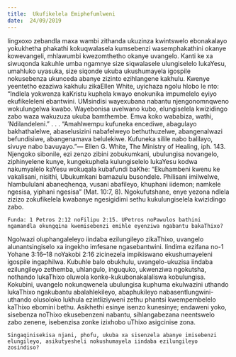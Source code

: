 ```yaml
---
title:  Ukufikelela Emiphefumlweni
date:  24/09/2019
---
```


Iingxoxo zebandla maxa wambi zithanda ukuzinza kwintswelo ebonakalayo yokukhetha phakathi kokuqwalasela kumsebenzi wasemphakathini okanye kowevangeli, mhlawumbi kwezomthetho okanye uvangelo. Kanti ke xa siwuqonda kakuhle umba ngamnye size siqwalasele ulungiselelo lukaYesu, umahluko uyasuka, size siqonde ukuba ukushumayela igospile nokusebenza ukunceda abanye zizinto ezihlangene kakhulu.  Kwenye yeentetho ezaziwa kakhulu zikaEllen White, uyichaza ngolu hlobo le nto: “Indlela yokwenza kaKristu kuphela kwayo enokunika impumelelo eyiyo ekufikeleleni ebantwini. UMsindisi wayexubana nabantu njengonomnqweno wokulungelwa kwabo. Wayebonisa uvelwano kubo, elungiselela kwizidingo zabo waza wakuzuza ukuba bamthembe. Emva koko wababiza, wathi, ’Ndilandeleni.” . . .  “Amahlwempu kufuneka encediwe, abagulayo bakhathalelwe, abaselusizini nabafelweyo bethuthuzelwe, abangenalwazi befundisiwe, abangenamava belulekiwe. Kufuneka silile  nabo balilayo, sivuye nabo bavuyayo.”— Ellen G. White, The Ministry of Healing, iph. 143. Njengoko sibonile, ezi zenzo zibini zobukumkani, ubulungisa novangelo, ziphinyelene kunye, kungekuphela kulungiselelo lukaYesu kodwa nakumyalelo kaYesu wokuqala kubafundi baKhe: “Ekuhambeni kwenu ke vakalisani, nisithi, Ubukumkani bamazulu busondele. Philisani imilwelwe, hlambululani abaneqhenqa, vusani abafileyo, khuphani iidemon; namkele ngesisa, yiphani ngesisa” (Mat. 10:7, 8). Ngokufutshane, enye yezona ndlela zizizo zokufikelela kwabanye ngesigidimi sethu kukulungiselela kwizidingo zabo.

`Funda: 1 Petros 2:12 noFilipu 2:15. UPetros noPawulos bathini ngamandla okungqina kwemisebenzi emihle eyenziwa ngabantu bakaThixo?`

Ngolwazi oluphangaleleyo iindaba ezilungileyo zikaThixo, uvangelo alunantsingiselo xa ingekho imfesane ngasebantwini. Iindima ezifana no-1 Yohane 3:16–18 noYakobi 2:16 zicinezela impikiswano ekushumayeleni igospile ingaphilwa. Kubuhle balo obukhulu, uvangelo-ukuzisa iindaba ezilungileyo zethemba, uhlangulo, inguquko, ukwenziwa ngokutsha, nothando lukaThixo oluwola konke-kukubonakalaliswa kobulungisa.  Kokubini, uvangelo nokunqwenela ubulungisa kuphuma ekulwazini uthando lukaThixo ngakubantu abalahlekileyo, abaphukileyo nabasentlungwini-uthando olusoloko lukhula ezintliziyweni zethu phantsi kwempembelelo kaThixo ebomini bethu. Asikhethi esinye isenzo kunesinye; endaweni yoko, sisebenza noThixo ekusebenzeni nabantu, sihlangabezana neentswelo zabo zenene, isebenzisa zonke izixhobo uThixo asigcinise zona.

`Singaqinisekisa njani, phofu, ukuba xa sisenzela abanye imisebenzi elungileyo, asikutyesheli nokushumayela iindaba ezilungileyo zosindiso?`